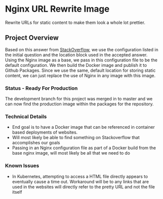 # Nginx URL Rewrite Image

Rewrite URLs for static content to make them look a whole lot prettier.

## Project Overview

Based on this answer from [StackOverflow](https://stackoverflow.com/questions/38228393/nginx-remove-html-extension), we use the configuration listed in the initial question and the location block used in the accepted answer. Using the Nginx image as a base, we pass in this configuration file to be the default configuration. We then build the Docker image and publish it to Github Packages. Since we use the same, default location for storing static content, we can just replace the use of Nginx in any image with this image.

### Status - Ready For Production

The development branch for this project was merged in to master and we can now find the production image within the packages for the repository.

### Technical Details

* End goal is to have a Docker image that can be referenced in container based deployments of websites.
* Will most likely be able to find something on Stackoverflow that accomplishes our goals
* Passing in an Nginx configuration file as part of a Docker build from the base nginx image, will most likely be all that we need to do

### Known Issues

* In Kubernetes, attempting to access a HTML file directly appears to eventually cause a time out. Workaround will be to any links that are used in the websites will directly refer to the pretty URL and not the file itself
